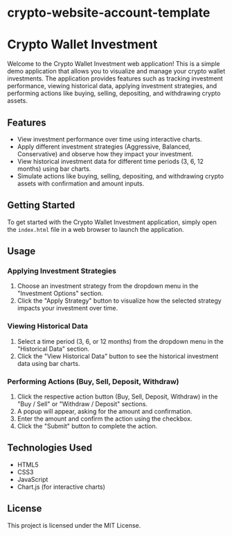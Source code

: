 # crypto-website-account-template
# Crypto Wallet Investment

Welcome to the Crypto Wallet Investment web application! This is a simple demo application that allows you to visualize and manage your crypto wallet investments. The application provides features such as tracking investment performance, viewing historical data, applying investment strategies, and performing actions like buying, selling, depositing, and withdrawing crypto assets.

## Features

- View investment performance over time using interactive charts.
- Apply different investment strategies (Aggressive, Balanced, Conservative) and observe how they impact your investment.
- View historical investment data for different time periods (3, 6, 12 months) using bar charts.
- Simulate actions like buying, selling, depositing, and withdrawing crypto assets with confirmation and amount inputs.

## Getting Started

To get started with the Crypto Wallet Investment application, simply open the `index.html` file in a web browser to launch the application.

## Usage

### Applying Investment Strategies

1. Choose an investment strategy from the dropdown menu in the "Investment Options" section.
2. Click the "Apply Strategy" button to visualize how the selected strategy impacts your investment over time.

### Viewing Historical Data

1. Select a time period (3, 6, or 12 months) from the dropdown menu in the "Historical Data" section.
2. Click the "View Historical Data" button to see the historical investment data using bar charts.

### Performing Actions (Buy, Sell, Deposit, Withdraw)

1. Click the respective action button (Buy, Sell, Deposit, Withdraw) in the "Buy / Sell" or "Withdraw / Deposit" sections.
2. A popup will appear, asking for the amount and confirmation.
3. Enter the amount and confirm the action using the checkbox.
4. Click the "Submit" button to complete the action.

## Technologies Used

- HTML5
- CSS3
- JavaScript
- Chart.js (for interactive charts)

## License

This project is licensed under the MIT License.
